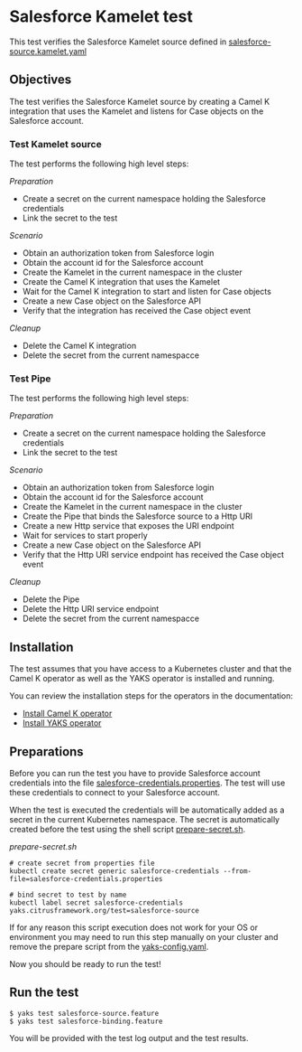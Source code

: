 # Salesforce Kamelet test

This test verifies the Salesforce Kamelet source defined in [salesforce-source.kamelet.yaml](salesforce-source.kamelet.yaml)

## Objectives

The test verifies the Salesforce Kamelet source by creating a Camel K integration that uses the Kamelet and listens for Case objects on the
Salesforce account.

### Test Kamelet source

The test performs the following high level steps:

*Preparation*
- Create a secret on the current namespace holding the Salesforce credentials
- Link the secret to the test

*Scenario* 
- Obtain an authorization token from Salesforce login
- Obtain the account id for the Salesforce account
- Create the Kamelet in the current namespace in the cluster
- Create the Camel K integration that uses the Kamelet
- Wait for the Camel K integration to start and listen for Case objects
- Create a new Case object on the Salesforce API
- Verify that the integration has received the Case object event

*Cleanup*
- Delete the Camel K integration
- Delete the secret from the current namespacce

### Test Pipe

The test performs the following high level steps:

*Preparation*
- Create a secret on the current namespace holding the Salesforce credentials
- Link the secret to the test

*Scenario* 
- Obtain an authorization token from Salesforce login
- Obtain the account id for the Salesforce account
- Create the Kamelet in the current namespace in the cluster
- Create the Pipe that binds the Salesforce source to a Http URI
- Create a new Http service that exposes the URI endpoint
- Wait for services to start properly
- Create a new Case object on the Salesforce API
- Verify that the Http URI service endpoint has received the Case object event

*Cleanup*
- Delete the Pipe
- Delete the Http URI service endpoint
- Delete the secret from the current namespacce

## Installation

The test assumes that you have access to a Kubernetes cluster and that the Camel K operator as well as the YAKS operator is installed
and running.

You can review the installation steps for the operators in the documentation:

- [Install Camel K operator](https://camel.apache.org/camel-k/latest/installation/installation.html)
- [Install YAKS operator](https://github.com/citrusframework/yaks#installation)

## Preparations

Before you can run the test you have to provide Salesforce account credentials into the file [salesforce-credentials.properties](salesforce-credentials.properties). The
test will use these credentials to connect to your Salesforce account.

When the test is executed the credentials will be automatically added as a secret in the current Kubernetes namespace. The secret is automatically created before the test using
the shell script [prepare-secret.sh](prepare-secret.sh).

*prepare-secret.sh*
```shell script
# create secret from properties file
kubectl create secret generic salesforce-credentials --from-file=salesforce-credentials.properties

# bind secret to test by name
kubectl label secret salesforce-credentials yaks.citrusframework.org/test=salesforce-source 
```  

If for any reason this script execution does not work for your OS or environment you may need to run this step manually on your cluster and
remove the prepare script from the [yaks-config.yaml](yaks-config.yaml).

Now you should be ready to run the test!

## Run the test

```shell script
$ yaks test salesforce-source.feature
$ yaks test salesforce-binding.feature
```

You will be provided with the test log output and the test results.
